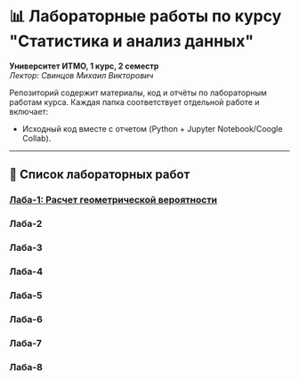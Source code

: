 # 📊 Лабораторные работы по курсу "Статистика и анализ данных"  
**Университет ИТМО, 1 курс, 2 семестр**  
*Лектор: Свинцов Михаил Викторович*

Репозиторий содержит материалы, код и отчёты по лабораторным работам курса. Каждая папка соответствует отдельной работе и включает:  
- Исходный код вместе с отчетом (Python + Jupyter Notebook/Coogle Collab).  
---

## 🧪 Список лабораторных работ

### [Лаба-1: Расчет геометрической вероятности](./lab-1/)  

### Лаба-2  


### Лаба-3  


### Лаба-4  


### Лаба-5  


### Лаба-6  


### Лаба-7  
 

### Лаба-8  

